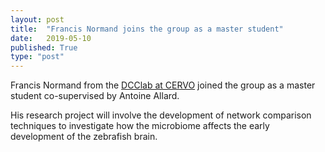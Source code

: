 ```yaml
---
layout: post
title:  "Francis Normand joins the group as a master student"
date:   2019-05-10
published: True
type: "post"
---
```


Francis Normand from the [DCClab at CERVO](http://www.dcclab.ca) joined the group as a master student co-supervised by Antoine Allard.

His research project will involve the development of network comparison techniques to investigate how the microbiome affects the early development of the zebrafish brain.
